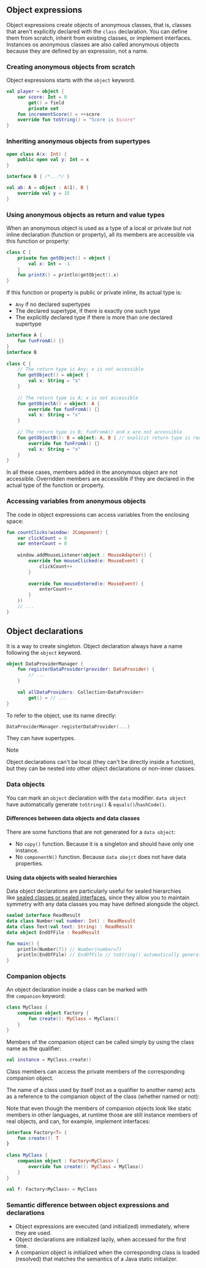## Object expressions
Object expressions create objects of anonymous classes, that is, classes that aren't explicitly declared with the `class` declaration. You can define them from scratch, inherit from existing classes, or implement interfaces. Instances os anonymous classes are also called anonymous objects because they are defined by an expression, not a name.

### Creating anonymous objects from scratch
Object expressions starts with the `object` keyword.
```kt
val player = object {  
    var score: Int = 0        
	    get() = field        
	    private set  
    fun incrementScore() = ++score    
    override fun toString() = "Score is $score"
}
```

### Inheriting anonymous objects from supertypes
```kt
open class A(x: Int) { 
	public open val y: Int = x 
} 

interface B { /*...*/ } 

val ab: A = object : A(1), B { 
	override val y = 15 
}
```

### Using anonymous objects as return and value types
When an anonymous object is used as a type of a local or private but not inline declaration (function or property), all its members are accessible via this function or property:
```kt
class C {  
    private fun getObject() = object {  
        val x: Int = -1  
    }  
    fun printX() = println(getObject().x)  
}
```

If this function or property is public or private inline, its actual type is:
- `Any` if no declared supertypes
- The declared supertype, if there is exactly one such type
- The explicitly declared type if there is more than one declared supertype
```kt
interface A {  
    fun funFromA() {}  
}  
interface B  
  
class C {  
    // The return type is Any; x is not accessible  
    fun getObject() = object {  
        val x: String = "x"  
    }  
  
    // The return type is A; x is not accessible  
    fun getObjectA() = object: A {  
        override fun funFromA() {}  
        val x: String = "x"  
    }  
  
    // The return type is B; funFromA() and x are not accessible  
    fun getObjectB(): B = object: A, B { // explicit return type is required  
        override fun funFromA() {}  
        val x: String = "x"  
    }  
}
```
In all these cases, members added in the anonymous object are not accessible. Overridden members are accessible if they are declared in the actual type of the function or property.

### Accessing variables from anonymous objects
The code in object expressions can access variables from the enclosing space:
```kt
fun countClicks(window: JComponent) {  
    var clickCount = 0  
    var enterCount = 0  
  
    window.addMouseListener(object : MouseAdapter() {  
        override fun mouseClicked(e: MouseEvent) {  
            clickCount++  
        }  
  
        override fun mouseEntered(e: MouseEvent) {  
            enterCount++  
        }  
    })  
    // ...  
}
```

## Object declarations
It is a way to create singleton. Object declaration always have a name following the `object` keyword.
```kt
object DataProviderManager {  
    fun registerDataProvider(provider: DataProvider) {  
        // ...  
    }  
  
    val allDataProviders: Collection<DataProvider>  
        get() = // ...  
}
```

To refer to the object, use its name directly:
```kt
DataProviderManager.registerDataProvider(...)
```

They can have supertypes.

> [!note]
> Object declarations can't be local (they can't be directly inside a function), but they can be nested into other object declarations or non-inner classes.

### Data objects
You can mark an `object` declaration with the `data` modifier. `data object` have automatically generate `toString()` & `equals()`/`hashCode()`.

#### Differences between data objects and data classes
There are some functions that are not generated for a `data object`:
- No `copy()` function. Because it is a singleton and should have only one instance.
- No `componentN()` function. Because `data obejct` does not have data properties.

#### Using data objects with sealed hierarchies
Data object declarations are particularly useful for sealed hierarchies like [sealed classes or sealed interfaces](https://kotlinlang.org/docs/sealed-classes.html), since they allow you to maintain symmetry with any data classes you may have defined alongside the object.
```kt 
sealed interface ReadResult
data class Number(val number: Int) : ReadResult
data class Text(val text: String) : ReadResult
data object EndOfFile : ReadResult

fun main() {
    println(Number(7)) // Number(number=7)
    println(EndOfFile) // EndOfFile // toString() automatically generated
}
```

### Companion objects
An object declaration inside a class can be marked with the `companion` keyword:
```kt
class MyClass { 
	companion object Factory { 
		fun create(): MyClass = MyClass() 
	} 
}
```
Members of the companion object can be called simply by using the class name as the qualifier:
```kt
val instance = MyClass.create()
```

Class members can access the private members of the corresponding companion object.

The name of a class used by itself (not as a qualifier to another name) acts as a reference to the companion object of the class (whether named or not):

Note that even though the members of companion objects look like static members in other languages, at runtime those are still instance members of real objects, and can, for example, implement interfaces:
```kt
interface Factory<T> {  
    fun create(): T  
}  
  
class MyClass {  
    companion object : Factory<MyClass> {  
        override fun create(): MyClass = MyClass()  
    }  
}  
  
val f: Factory<MyClass> = MyClass
```

### Semantic difference between object expressions and declarations
- Object expressions are executed (and initialized) immediately, where they are used.
- Object declarations are initialized lazily, when accessed for the first time.
- A companion object is initialized when the corresponding class is loaded (resolved) that matches the semantics of a Java static initializer.